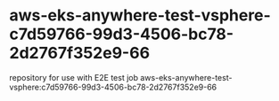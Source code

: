 # aws-eks-anywhere-test-vsphere-c7d59766-99d3-4506-bc78-2d2767f352e9-66
repository for use with E2E test job aws-eks-anywhere-test-vsphere:c7d59766-99d3-4506-bc78-2d2767f352e9-66
